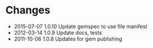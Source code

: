 # Changes

* 2015-07-07 1.0.10 Update gemspec to use file manifest
* 2012-03-14 1.0.9  Update docs, tests
* 2011-10-06 1.0.8  Updates for gem publishing
